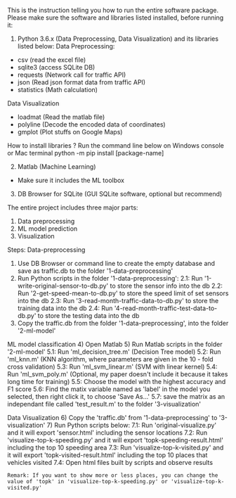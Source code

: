 This is the instruction telling you how to run the entire software package. Please make sure the software and libraries listed installed, before running it:

1) Python 3.6.x (Data Preprocessing, Data Visualization) and its libraries listed below:
Data Preprocessing:
- csv (read the excel file)
- sqlite3 (access SQLite DB)
- requests (Network call for traffic API)
- json (Read json format data from traffic API)
- statistics (Math calculation)

Data Visualization
- loadmat (Read the matlab file)
- polyline (Decode the encoded data of coordinates)
- gmplot (Plot stuffs on Google Maps)

How to install libraries ?
Run the command line below on Windows console or Mac terminal
python -m pip install [package-name]

2) Matlab (Machine Learning)
- Make sure it includes the ML toolbox

3) DB Browser for SQLite (GUI SQLite software, optional but recommend)

The entire project includes three major parts:
1) Data preprocessing
2) ML model prediction
3) Visualization

Steps:
Data-preprocessing
1) Use DB Browser or command line to create the empty database and  save as traffic.db to the folder '1-data-preprocessing'
2) Run Python scripts in the folder '1-data-preprocessing':
    2.1: Run '1-write-original-sensor-to-db.py' to store the sensor info into the db
    2.2: Run '2-get-speed-mean-to-db.py' to store the speed limit of set sensors into the db
    2.3: Run '3-read-month-traffic-data-to-db.py' to store the training data into the db
    2.4: Run '4-read-month-traffic-test-data-to-db.py' to store the testing data into the db
3) Copy the traffic.db from the folder '1-data-preprocessing', into the folder '2-ml-model'

ML model classification
4) Open Matlab
5) Run Matlab scripts in the folder '2-ml-model'
    5.1: Run 'ml_decision_tree.m' (Decision Tree model)
    5.2: Run 'ml_knn.m' (KNN algorithm, where parameters are given in the 10 - fold cross validation)
    5.3: Run 'ml_svm_linear.m' (SVM with linear kernel)
    5.4: Run 'ml_svm_poly.m' (Optional, my paper doesn't include it because it takes long time for training)
    5.5: Choose the model with the highest accuracy and F1 score
    5.6: Find the matix variable named as 'label' in the model you selected, then right click it, to choose 'Save As...'
    5.7: save the matrix as an independant file called 'test_result.m' to the folder '3-visualization'

Data Visualization
6) Copy the 'traffic.db' from '1-data-preprocessing' to '3-visualization'
7) Run Python scripts below:
    7.1: Run 'original-visualize.py' and it will export 'sensor.html' including the sensor locations
    7.2: Run 'visualize-top-k-speeding.py' and it will export 'topk-speeding-result.html' including the top 10 speeding area
    7.3: Run 'visualize-top-k-visited.py' and it will export 'topk-visited-result.html' including the top 10 places that vehicles visited
    7.4: Open html files built by scripts and observe results

    Remark: If you want to show more or less places, you can change the value of 'topk' in 'visualize-top-k-speeding.py' or 'visualize-top-k-visited.py'

